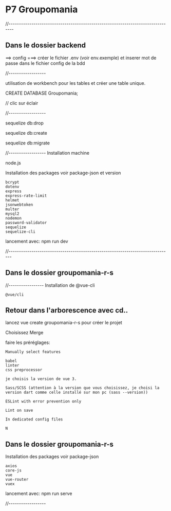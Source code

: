 # P7 Groupomania

//--------------------------------------------------------------------------------

## Dans le dossier backend 

==> config 
===> créer le fichier .env (voir env.exemple) et inserer mot de passe dans le fichier config de la bdd 

//------------------

utilisation de workbench pour les tables et créer une table unique.

CREATE DATABASE Groupomania;

// clic sur éclair

//------------------

sequelize db:drop 

sequelize db:create

sequelize db:migrate

//------------------
Installation machine

node.js

Installation des packages voir package-json et version

    bcrypt
    dotenv
    express
    express-rate-limit
    helmet
    jsonwebtoken
    multer
    mysql2
    nodemon
    password-validator
    sequelize
    sequelize-cli

lancement avec: npm run dev

//-------------------------------------------------------------------------------

## Dans le dossier groupomania-r-s

//-----------------
Installation de @vue-cli

    @vue/cli
    
## Retour dans l'arborescence avec cd..

lancez vue create groupomania-r-s pour créer le projet

Choisissez Merge
    
faire les préréglages:

    Manually select features
    
    babel
    linter
    css preprocessor
    
    je choisis la version de vue 3.
    
    Sass/SCSS (attention à la version que vous choisissez, je choisi la version dart comme celle installé sur mon pc (sass --version))
    
    ESLint with error prevention only
    
    Lint on save
    
    In dedicated config files
    
    N

## Dans le dossier groupomania-r-s

Installation des packages voir package-json
    
    
    axios
    core-js
    vue
    vue-router
    vuex
    

    
lancement avec: npm run serve

//------------------ 


